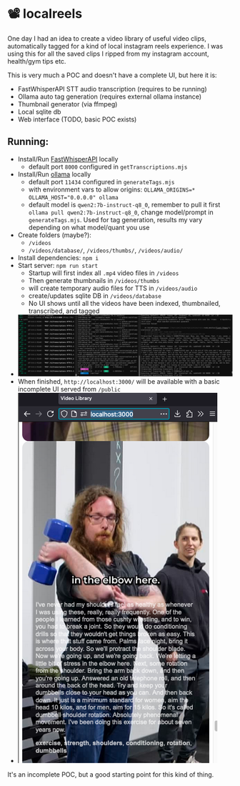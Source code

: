 # 📽️ localreels

One day I had an idea to create a video library of useful video clips, automatically tagged for a kind of local instagram reels experience. I was using this for all the saved clips I ripped from my instagram account, health/gym tips etc.

This is very much a POC and doesn't have a complete UI, but here it is:

- FastWhisperAPI STT audio transcription (requires to be running)
- Ollama auto tag generation (requires external ollama instance)
- Thumbnail generator (via ffmpeg)
- Local sqlite db
- Web interface (TODO, basic POC exists)

## Running:
- Install/Run [FastWhisperAPI](https://github.com/3choff/FastWhisperAPI) locally
  - default port `8000` configured in `getTranscriptions.mjs`
- Install/Run [ollama](https://github.com/ollama/ollama) locally
  - default port `11434` configured in `generateTags.mjs`
  - with environment vars to allow origins: `OLLAMA_ORIGINS=* OLLAMA_HOST="0.0.0.0" ollama`
  - default model is `qwen2:7b-instruct-q8_0`, remember to pull it first `ollama pull qwen2:7b-instruct-q8_0`, change model/prompt in `generateTags.mjs`. Used for tag generation, results my vary depending on what model/quant you use
- Create folders (maybe?):
	- `/videos`
	- `/videos/database/`, `/videos/thumbs/`, `/videos/audio/`
- Install dependencies: `npm i`
- Start server: `npm run start`
	- Startup will first index all `.mp4` video files in `/videos`
	- Then generate thumbnails in `/videos/thumbs`
	- will create temporary audio files for TTS in `/videos/audio`
	- create/updates sqlite DB in `/videos/database`
	- No UI shows until all the videos have been indexed, thumbnailed, transcribed, and tagged
- ![servers running screenshot](screenshot.png)
- When finished, `http://localhost:3000/` will be available with a basic incomplete UI served from `/public`
- ![UI screenshot](screenshot2.png)

It's an incomplete POC, but a good starting point for this kind of thing.

